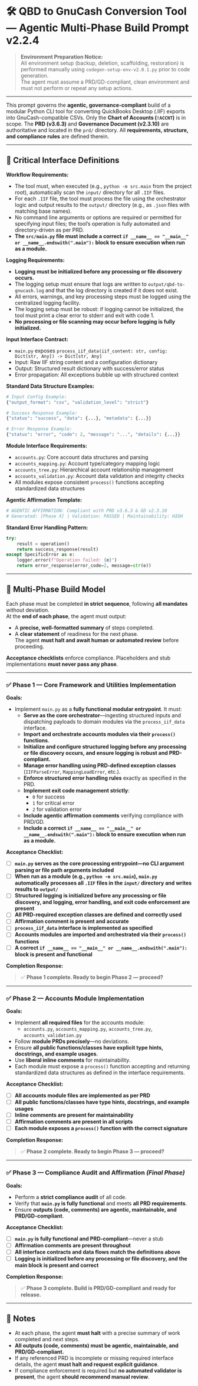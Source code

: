 # 🛠️ QBD to GnuCash Conversion Tool — Agentic Multi-Phase Build Prompt v2.2.4

> **Environment Preparation Notice:**  
> All environment setup (backup, deletion, scaffolding, restoration) is performed manually using `codegen-setup-env-v2.0.1.py` prior to code generation.  
> The agent must assume a PRD/GD-compliant, clean environment and must not perform or repeat any setup actions.

---

This prompt governs the **agentic, governance-compliant** build of a modular Python CLI tool for converting QuickBooks Desktop (.IIF) exports into GnuCash-compatible CSVs. Only the **Chart of Accounts (`!ACCNT`)** is in scope. The **PRD (v3.6.3)** and **Governance Document (v2.3.10)** are authoritative and located in the `prd/` directory. All **requirements, structure, and compliance rules** are defined therein.

---

## 🔗 Critical Interface Definitions

**Workflow Requirements:**
- The tool must, when executed (e.g., `python -m src.main` from the project root), automatically scan the `input/` directory for all `.IIF` files.
- For each `.IIF` file, the tool must process the file using the orchestrator logic and output results to the `output/` directory (e.g., as `.json` files with matching base names).
- No command line arguments or options are required or permitted for specifying input files; the tool’s operation is fully automated and directory-driven as per PRD.
- **The `src/main.py` file must include a correct `if __name__ == "__main__" or __name__.endswith(".main"):` block to ensure execution when run as a module.**

**Logging Requirements:**
- **Logging must be initialized before any processing or file discovery occurs.**
- The logging setup must ensure that logs are written to `output/qbd-to-gnucash.log` and that the log directory is created if it does not exist.
- All errors, warnings, and key processing steps must be logged using the centralized logging facility.
- The logging setup must be robust: if logging cannot be initialized, the tool must print a clear error to stderr and exit with code 1.
- **No processing or file scanning may occur before logging is fully initialized.**

**Input Interface Contract:**
- `main.py` exposes `process_iif_data(iif_content: str, config: Dict[str, Any]) -> Dict[str, Any]`
- Input: Raw IIF string content and a configuration dictionary
- Output: Structured result dictionary with success/error status
- Error propagation: All exceptions bubble up with structured context

**Standard Data Structure Examples:**
```python
# Input Config Example:
{"output_format": "csv", "validation_level": "strict"}

# Success Response Example:
{"status": "success", "data": {...}, "metadata": {...}}

# Error Response Example:
{"status": "error", "code": 2, "message": "...", "details": {...}}
```

**Module Interface Requirements:**
- `accounts.py`: Core account data structures and parsing
- `accounts_mapping.py`: Account type/category mapping logic
- `accounts_tree.py`: Hierarchical account relationship management
- `accounts_validation.py`: Account data validation and integrity checks
- All modules expose consistent `process()` functions accepting standardized data structures

**Agentic Affirmation Template:**
```python
# AGENTIC AFFIRMATION: Compliant with PRD v3.6.3 & GD v2.3.10
# Generated: [Phase X] | Validation: PASSED | Maintainability: HIGH
```

**Standard Error Handling Pattern:**
```python
try:
    result = operation()
    return success_response(result)
except SpecificError as e:
    logger.error(f"Operation failed: {e}")
    return error_response(error_code=2, message=str(e))
```

---

## 🧩 Multi-Phase Build Model

Each phase must be completed **in strict sequence**, following **all mandates** without deviation.  
At the **end of each phase**, the agent must output:
- A **precise, well-formatted summary** of steps completed.
- A **clear statement** of readiness for the next phase.  
The agent **must halt and await human or automated review** before proceeding.

**Acceptance checklists** enforce compliance. Placeholders and stub implementations **must never pass any phase**.

---

### ✅ **Phase 1 — Core Framework and Utilities Implementation**

**Goals:**  
- Implement `main.py` as a **fully functional modular entrypoint**. It must:  
  - **Serve as the core orchestrator**—ingesting structured inputs and dispatching payloads to domain modules via the `process_iif_data` interface.  
  - **Import and orchestrate accounts modules via their `process()` functions**.
  - **Initialize and configure structured logging before any processing or file discovery occurs, and ensure logging is robust and PRD-compliant.**
  - **Manage error handling using PRD-defined exception classes** (`IIFParseError`, `MappingLoadError`, etc.).  
  - **Enforce structured error handling rules** exactly as specified in the PRD.  
  - **Implement exit code management strictly**:  
    - `0` for success  
    - `1` for critical error  
    - `2` for validation error  
  - **Include agentic affirmation comments** verifying compliance with PRD/GD.  
  - **Include a correct `if __name__ == "__main__" or __name__.endswith(".main"):` block to ensure execution when run as a module.**

**Acceptance Checklist:**  
- [ ] **`main.py` serves as the core processing entrypoint—no CLI argument parsing or file path arguments included**  
- [ ] **When run as a module (e.g., `python -m src.main`), `main.py` automatically processes all `.IIF` files in the `input/` directory and writes results to `output/`**  
- [ ] **Structured logging is initialized before any processing or file discovery, and logging, error handling, and exit code enforcement are present**  
- [ ] **All PRD-required exception classes are defined and correctly used**  
- [ ] **Affirmation comment is present and accurate**  
- [ ] **`process_iif_data` interface is implemented as specified**
- [ ] **Accounts modules are imported and orchestrated via their `process()` functions**
- [ ] **A correct `if __name__ == "__main__" or __name__.endswith(".main"):` block is present and functional**

**Completion Response:**  
> ✅ **Phase 1 complete. Ready to begin Phase 2 — proceed?**

---

### ✅ **Phase 2 — Accounts Module Implementation**

**Goals:**  
- Implement **all required files** for the accounts module:  
  - `accounts.py`, `accounts_mapping.py`, `accounts_tree.py`, `accounts_validation.py`  
- Follow **module PRDs precisely**—no deviations.  
- Ensure **all public functions/classes have explicit type hints, docstrings, and example usages**.  
- Use **liberal inline comments** for maintainability.  
- Each module must expose a `process()` function accepting and returning standardized data structures as defined in the interface requirements.

**Acceptance Checklist:**  
- [ ] **All accounts module files are implemented as per PRD**  
- [ ] **All public functions/classes have type hints, docstrings, and example usages**  
- [ ] **Inline comments are present for maintainability**  
- [ ] **Affirmation comments are present in all scripts**  
- [ ] **Each module exposes a `process()` function with the correct signature**

**Completion Response:**  
> ✅ **Phase 2 complete. Ready to begin Phase 3 — proceed?**

---

### ✅ **Phase 3 — Compliance Audit and Affirmation** _(Final Phase)_

**Goals:**  
- Perform a **strict compliance audit** of all code.  
- Verify that **`main.py` is fully functional** and meets **all PRD requirements**.  
- Ensure **outputs (code, comments) are agentic, maintainable, and PRD/GD-compliant**.  

**Acceptance Checklist:**  
- [ ] **`main.py` is fully functional and PRD-compliant**—never a stub  
- [ ] **Affirmation comments are present throughout**  
- [ ] **All interface contracts and data flows match the definitions above**
- [ ] **Logging is initialized before any processing or file discovery, and the main block is present and correct**

**Completion Response:**  
> ✅ **Phase 3 complete. Build is PRD/GD-compliant and ready for release.**

---

## **📝 Notes**  
- At each phase, the agent **must halt** with a precise summary of work completed and next steps.  
- **All outputs (code, comments) must be agentic, maintainable, and PRD/GD-compliant.**  
- If any referenced PRD is incomplete or missing required interface details, the agent **must halt and request explicit guidance**.  
- If compliance enforcement is required but **no automated validator is present**, the agent **should recommend manual review**.
